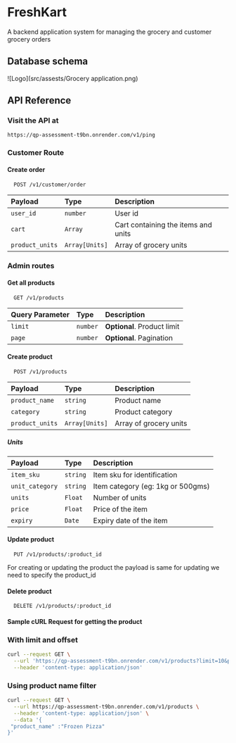 # FreshKart

A backend application system for managing the grocery and customer grocery orders

## Database schema

![Logo](src/assests/Grocery application.png)

## API Reference

### Visit the API at

    https://qp-assessment-t9bn.onrender.com/v1/ping

### Customer Route

#### Create order

```http
  POST /v1/customer/order
```

| Payload         | Type           | Description                         |
|:----------------|:---------------|:------------------------------------|
| `user_id`       | `number`       | User id                             |
| `cart`          | `Array`        | Cart containing the items and units |
| `product_units` | `Array[Units]` | Array of grocery units              |

### Admin routes

#### Get all products

```http
  GET /v1/products
```

| Query Parameter | Type     | Description                 |
|:----------------|:---------|:----------------------------|
| `limit`         | `number` | **Optional**. Product limit |
| `page`          | `number` | **Optional**. Pagination    |

#### Create product

```http
  POST /v1/products
```

| Payload         | Type           | Description            |
|:----------------|:---------------|:-----------------------|
| `product_name`  | `string`       | Product name           |
| `category`      | `string`       | Product category       |
| `product_units` | `Array[Units]` | Array of grocery units |

##### Units

| Payload         | Type     | Description                       |
|:----------------|:---------|:----------------------------------|
| `item_sku`      | `string` | Item sku for identification       |
| `unit_category` | `string` | Item category (eg: 1kg or 500gms) |
| `units`         | `Float`  | Number of units                   |
| `price`         | `Float`  | Price of the item                 |
| `expiry`        | `Date`   | Expiry date of the item           |

#### Update product

```http
  PUT /v1/products/:product_id
```

For creating or updating the product the payload is same for updating we need to specify the product_id

#### Delete product

```http
  DELETE /v1/products/:product_id
```

#### Sample cURL Request for getting the product

### With limit and offset

```sh
curl --request GET \
  --url 'https://qp-assessment-t9bn.onrender.com/v1/products?limit=10&page=1' \
  --header 'content-type: application/json'
```

### Using product name filter

```sh
curl --request GET \
  --url https://qp-assessment-t9bn.onrender.com/v1/products \
  --header 'content-type: application/json' \
  --data '{
 "product_name" :"Frozen Pizza"
}'
```

